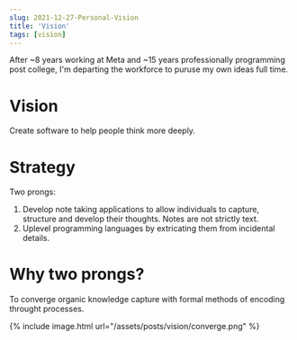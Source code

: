 ```yaml
---
slug: 2021-12-27-Personal-Vision
title: 'Vision'
tags: [vision]
---
```


After ~8 years working at Meta and ~15 years professionally programming post college, I'm departing the workforce to puruse my own ideas full time.<!--truncate-->

# Vision

Create software to help people think more deeply.

# Strategy

Two prongs:

1. Develop note taking applications to allow individuals to capture, structure and develop their thoughts. Notes are not strictly text.
2. Uplevel programming languages by extricating them from incidental details.

# Why two prongs?

To converge organic knowledge capture with formal methods of encoding throught processes.

{% include image.html url="/assets/posts/vision/converge.png" %}
